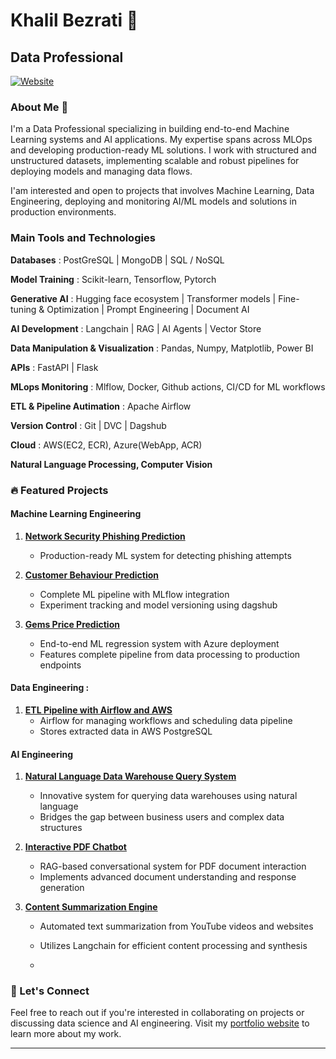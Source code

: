 # Khalil Bezrati 👋
## Data Professional

[![Website](https://img.shields.io/badge/Portfolio-Website-blue)](https://www.datascienceportfol.io/khalilbezrati98)

### About Me 🚀
I'm a Data Professional specializing in building end-to-end Machine Learning systems and AI applications. My expertise spans across MLOps and developing production-ready ML solutions. I work with structured and unstructured datasets, implementing scalable and robust pipelines for deploying models and managing data flows.

I'am interested and open to projects that involves Machine Learning, Data Engineering, deploying and monitoring AI/ML models and solutions in production environments.


### Main Tools and Technologies  

**Databases** : PostGreSQL | MongoDB | SQL / NoSQL

**Model Training** : Scikit-learn, Tensorflow, Pytorch

**Generative AI** : Hugging face ecosystem | Transformer models | Fine-tuning & Optimization | Prompt Engineering | Document AI 

**AI Development** : Langchain | RAG | AI Agents | Vector Store 

**Data Manipulation & Visualization** : Pandas, Numpy, Matplotlib, Power BI

**APIs** : FastAPI | Flask

**MLops Monitoring** : Mlflow, Docker, Github actions, CI/CD for ML workflows

**ETL & Pipeline Autimation** : Apache Airflow

**Version Control** : Git | DVC | Dagshub 

**Cloud** : AWS(EC2, ECR), Azure(WebApp, ACR)

**Natural Language Processing, Computer Vision**



### 🔥 Featured Projects

#### Machine Learning Engineering

1. **[Network Security Phishing Prediction](https://github.com/khalil1604/Production-Ready-ML-System-Network-Security-Phishing-Prediction)**
   - Production-ready ML system for detecting phishing attempts

2. **[Customer Behaviour Prediction](https://github.com/khalil1604/End-to-end-ML-project-with-Mlflow-and-dagshub)**
   - Complete ML pipeline with MLflow integration
   - Experiment tracking and model versioning using dagshub
     
3. **[Gems Price Prediction](https://github.com/khalil1604/End-to-End-ML-Regression-with-Endpoints-and-Azure-Deployment)**
   - End-to-end ML regression system with Azure deployment
   - Features complete pipeline from data processing to production endpoints

#### Data Engineering : 
1. **[ETL Pipeline with Airflow and AWS](https://github.com/khalil1604/Airflow-with-Astro-Cloud-and-ETL-Pipeline-with-AWS-RDS-PosgreSQL)**
   - Airflow for managing workflows and scheduling data pipeline
   - Stores extracted data in AWS PostgreSQL

#### AI Engineering
1. **[Natural Language Data Warehouse Query System](https://github.com/khalil1604/Query-and-Chat-with-your-Data-Warehouse-using-Natural-Language)**
   - Innovative system for querying data warehouses using natural language
   - Bridges the gap between business users and complex data structures

2. **[Interactive PDF Chatbot](https://github.com/khalil1604/RAG-Interactive-PDF-Conversational-Chatbot)**
   - RAG-based conversational system for PDF document interaction
   - Implements advanced document understanding and response generation

3. **[Content Summarization Engine](https://github.com/khalil1604/Langchain-Summarize-Text-from-YouTube-or-Website)**
   - Automated text summarization from YouTube videos and websites
   - Utilizes Langchain for efficient content processing and synthesis


   - 
### 🤝 Let's Connect
Feel free to reach out if you're interested in collaborating on projects or discussing data science and AI engineering. Visit my [portfolio website](https://www.datascienceportfol.io/khalilbezrati98) to learn more about my work.

---
                    

  
                    
                   

<!---
khalil1604/khalil1604 is a ✨ special ✨ repository because its `README.md` (this file) appears on your GitHub profile.
You can click the Preview link to take a look at your changes.
--->

